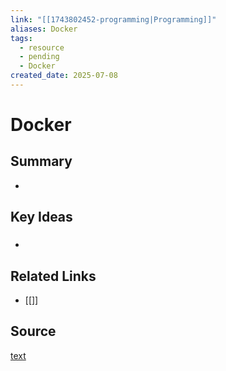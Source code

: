 ```yaml
---
link: "[[1743802452-programming|Programming]]"
aliases: Docker
tags:
  - resource
  - pending
  - Docker
created_date: 2025-07-08
---
```

# Docker
## Summary
- 
## Key Ideas
### 
- 
## Related Links
- [[]]
## Source
[text](url) 
